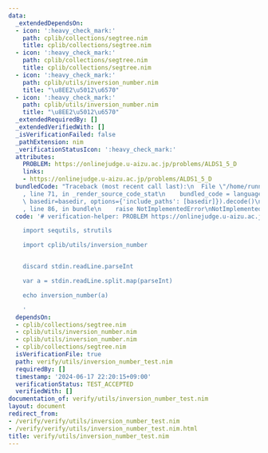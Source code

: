 ```yaml
---
data:
  _extendedDependsOn:
  - icon: ':heavy_check_mark:'
    path: cplib/collections/segtree.nim
    title: cplib/collections/segtree.nim
  - icon: ':heavy_check_mark:'
    path: cplib/collections/segtree.nim
    title: cplib/collections/segtree.nim
  - icon: ':heavy_check_mark:'
    path: cplib/utils/inversion_number.nim
    title: "\u8EE2\u5012\u6570"
  - icon: ':heavy_check_mark:'
    path: cplib/utils/inversion_number.nim
    title: "\u8EE2\u5012\u6570"
  _extendedRequiredBy: []
  _extendedVerifiedWith: []
  _isVerificationFailed: false
  _pathExtension: nim
  _verificationStatusIcon: ':heavy_check_mark:'
  attributes:
    PROBLEM: https://onlinejudge.u-aizu.ac.jp/problems/ALDS1_5_D
    links:
    - https://onlinejudge.u-aizu.ac.jp/problems/ALDS1_5_D
  bundledCode: "Traceback (most recent call last):\n  File \"/home/runner/.local/lib/python3.10/site-packages/onlinejudge_verify/documentation/build.py\"\
    , line 71, in _render_source_code_stat\n    bundled_code = language.bundle(stat.path,\
    \ basedir=basedir, options={'include_paths': [basedir]}).decode()\n  File \"/home/runner/.local/lib/python3.10/site-packages/onlinejudge_verify/languages/nim.py\"\
    , line 86, in bundle\n    raise NotImplementedError\nNotImplementedError\n"
  code: '# verification-helper: PROBLEM https://onlinejudge.u-aizu.ac.jp/problems/ALDS1_5_D

    import sequtils, strutils

    import cplib/utils/inversion_number


    discard stdin.readLine.parseInt

    var a = stdin.readLine.split.map(parseInt)

    echo inversion_number(a)

    '
  dependsOn:
  - cplib/collections/segtree.nim
  - cplib/utils/inversion_number.nim
  - cplib/utils/inversion_number.nim
  - cplib/collections/segtree.nim
  isVerificationFile: true
  path: verify/utils/inversion_number_test.nim
  requiredBy: []
  timestamp: '2024-06-17 22:20:15+09:00'
  verificationStatus: TEST_ACCEPTED
  verifiedWith: []
documentation_of: verify/utils/inversion_number_test.nim
layout: document
redirect_from:
- /verify/verify/utils/inversion_number_test.nim
- /verify/verify/utils/inversion_number_test.nim.html
title: verify/utils/inversion_number_test.nim
---
```

